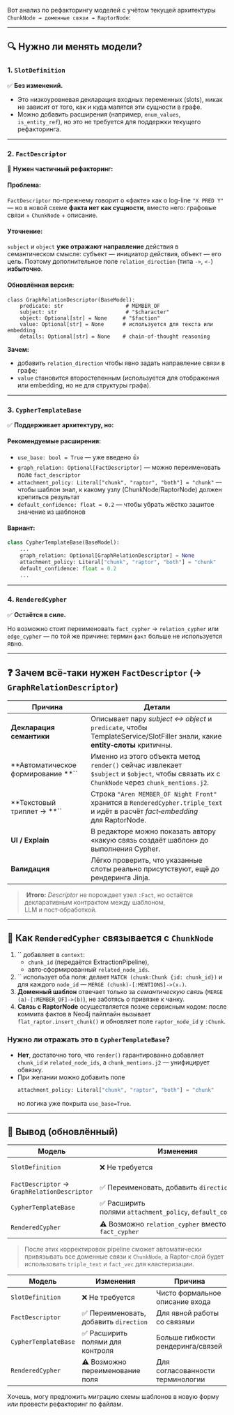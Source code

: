 Вот анализ по рефакторингу моделей с учётом текущей архитектуры `ChunkNode → доменные связи → RaptorNode`:

---

## 🔍 Нужно ли менять модели?

### 1. `SlotDefinition`

✅ **Без изменений.**

- Это низкоуровневая декларация входных переменных (slots), никак не зависит от того, как и куда мапятся эти сущности в графе.
- Можно добавить расширения (например, `enum_values`, `is_entity_ref`), но это не требуется для поддержки текущего рефакторинга.

---

### 2. `FactDescriptor`

🔁 **Нужен частичный рефакторинг:**

#### Проблема:

`FactDescriptor` по-прежнему говорит о «факте» как о log-line `"X PRED Y"` — но в новой схеме **факта нет как сущности**, вместо него: графовые связи + `ChunkNode` + описание.

#### Уточнение:

`subject` и `object` **уже отражают направление** действия в семантическом смысле: субъект — инициатор действия, объект — его цель. Поэтому дополнительное поле `relation_direction` (типа `->`, `<-`) **избыточно**.

#### Обновлённая версия:

```pythonpython
class GraphRelationDescriptor(BaseModel):
    predicate: str                    # MEMBER_OF
    subject: str                      # "$character"
    object: Optional[str] = None     # "$faction"
    value: Optional[str] = None      # используется для текста или embedding
    details: Optional[str] = None    # chain-of-thought reasoning
```

**Зачем:**

- добавить `relation_direction` чтобы явно задать направление связи в графе;
- `value` становится второстепенным (используется для отображения или embedding, но не для структуры графа).

---

### 3. `CypherTemplateBase`

✅ **Поддерживает архитектуру, но:**

#### Рекомендуемые расширения:

- `use_base: bool = True` — уже введено 👍
- `graph_relation: Optional[FactDescriptor]` — можно переименовать поле `fact_descriptor`
- `attachment_policy: Literal["chunk", "raptor", "both"] = "chunk"` — чтобы шаблон знал, к какому узлу (ChunkNode/RaptorNode) должен крепиться результат
- `default_confidence: float = 0.2` — чтобы убрать жёстко зашитое значение из шаблонов

#### Вариант:

```python
class CypherTemplateBase(BaseModel):
    ...
    graph_relation: Optional[GraphRelationDescriptor] = None
    attachment_policy: Literal["chunk", "raptor", "both"] = "chunk"
    default_confidence: float = 0.2
    ...
```

---

### 4. `RenderedCypher`

✅ **Остаётся в силе.**

Но возможно стоит переименовать `fact_cypher` → `relation_cypher` или `edge_cypher` — по той же причине: термин `факт` больше не используется явно.

---

## ❓ Зачем всё‑таки нужен `FactDescriptor` (→ `GraphRelationDescriptor`)

| Причина                                  | Детали                                                                                                                                 |
| ---------------------------------------- | -------------------------------------------------------------------------------------------------------------------------------------- |
| **Декларация семантики**                 | Описывает пару *subject ↔ object* и `predicate`, чтобы TemplateService/SlotFiller знали, какие **entity‑слоты** критичны.              |
| \*\*Автоматическое формирование \*\*\`\` | Именно из этого объекта метод `render()` сейчас извлекает `$subject` и `$object`, чтобы связать их с `ChunkNode` через `chunk_mentions.j2`. |
| \*\*Текстовый триплет → \*\*\`\`         | Строка `"Aren MEMBER_OF Night Front"` хранится в `RenderedCypher.triple_text` и идёт в расчёт *fact‑embedding* для RaptorNode.         |
| **UI / Explain**                         | В редакторе можно показать автору «какую связь создаёт шаблон» до выполнения Cypher.                                                   |
| **Валидация**                            | Лёгко проверить, что указанные слоты реально присутствуют, ещё до рендеринга Jinja.                                                    |

>  **Итого:** *Descriptor* не порождает узел `:Fact`, но остаётся декларативным контрактом между шаблоном, LLM и пост‑обработкой.

---

## 🔗 Как `RenderedCypher` связывается с `ChunkNode`

1. \`\` добавляет в `context`:
   - `chunk_id` (передаётся ExtractionPipeline),
   - авто‑сформированный `related_node_ids`.
2. \`\` использует оба поля: делает `MATCH (chunk:Chunk {id: chunk_id})` и для каждого `node_id` — `MERGE (chunk)-[:MENTIONS]->(xᵢ)`.
3. **Доменный шаблон** отвечает только за *семантическую связь* (`MERGE (a)-[:MEMBER_OF]->(b)`), не заботясь о привязке к чанку.
4. **Связь с RaptorNode** осуществляется позже сервисным кодом: после коммита фактов в Neo4j пайплайн вызывает `flat_raptor.insert_chunk()` и обновляет поле `raptor_node_id` у `:Chunk`.

### Нужно ли отражать это в `CypherTemplateBase`?

- **Нет**, достаточно того, что `render()` гарантированно добавляет `chunk_id` и `related_node_ids`, а `chunk_mentions.j2` — унифицирует обвязку.
- При желании можно добавить поле
  ```python
  attachment_policy: Literal["chunk", "raptor", "both"] = "chunk"
  ```
  но логика уже покрыта `use_base=True`.

---

## 🧠 Вывод (обновлённый)

| Модель                                       | Изменения                                                    | Причина                                               |
| -------------------------------------------- | ------------------------------------------------------------ | ----------------------------------------------------- |
| `SlotDefinition`                             | ❌ Не требуется                                               | Чисто формальное описание входа                       |
| `FactDescriptor` → `GraphRelationDescriptor` | ✅ Переименовать, добавить `direction`                        | Декларирует семантику связи и служит для `fact_vec`   |
| `CypherTemplateBase`                         | ✅ Расширить полями `attachment_policy`, `default_confidence` | Гибкость рендеринга и контроля связей                 |
| `RenderedCypher`                             | ⚠️ Возможно `relation_cypher` вместо `fact_cypher`           | Терминология («факт» больше не нужен)                 |

> После этих корректировок pipeline сможет автоматически привязывать все доменные связи к `ChunkNode`, а Raptor‑слой будет использовать `triple_text` и `fact_vec` для кластеризации.

| Модель               | Изменения                             | Причина                           |
| -------------------- | ------------------------------------- | --------------------------------- |
| `SlotDefinition`     | ❌ Не требуется                        | Чисто формальное описание входа   |
| `FactDescriptor`     | ✅ Переименовать, добавить `direction` | Для явной работы со связями       |
| `CypherTemplateBase` | ✅ Расширить полями для контроля       | Больше гибкости рендеринга/связей |
| `RenderedCypher`     | ⚠️ Возможно переименование поля       | Для согласованности терминологии  |

Хочешь, могу предложить миграцию схемы шаблонов в новую форму или провести рефакторинг по файлам.
